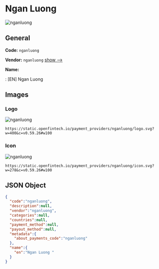 
# Ngan Luong  
![nganluong](https://static.openfintech.io/payment_providers/nganluong/logo.svg?w=400&c=v0.59.26#w100)  

## General 
 
**Code:** `nganluong` 
 
**Vendor:** `nganluong` [show -->](/vendors/nganluong/) 
 
**Name:** 
 
:	[EN] Ngan Luong  
 

## Images 

### Logo 
 
![nganluong](https://static.openfintech.io/payment_providers/nganluong/logo.svg?w=400&c=v0.59.26#w100)  

```
https://static.openfintech.io/payment_providers/nganluong/logo.svg?w=400&c=v0.59.26#w100
```  

### Icon 
 
![nganluong](https://static.openfintech.io/payment_providers/nganluong/icon.svg?w=278&c=v0.59.26#w100)  

```
https://static.openfintech.io/payment_providers/nganluong/icon.svg?w=278&c=v0.59.26#w100
```  

## JSON Object 

```json
{
  "code":"nganluong",
  "description":null,
  "vendor":"nganluong",
  "categories":null,
  "countries":null,
  "payment_method":null,
  "payout_method":null,
  "metadata":{
    "about_payments_code":"nganluong"
  },
  "name":{
    "en":"Ngan Luong "
  }
}
```  
